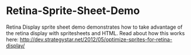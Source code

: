 Retina-Sprite-Sheet-Demo
========================

Retina Display sprite sheet demo demonstrates how to take advantage of the retina display with spritesheets and HTML.  Read about how this works here:
http://dev.strategystar.net/2012/05/optimize-sprites-for-retina-display/